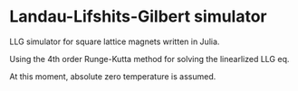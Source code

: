 # Landau-Lifshits-Gilbert simulator
LLG simulator for square lattice magnets written in Julia.

Using the 4th order Runge-Kutta method for solving the linearlized LLG eq.

At this moment, absolute zero temperature is assumed.
